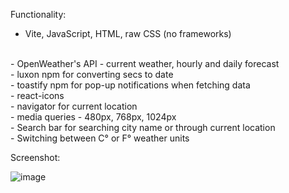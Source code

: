 Functionality:
<br/>
- Vite, JavaScript, HTML, raw CSS (no frameworks)
<br/>
- OpenWeather's API - current weather, hourly and daily forecast
<br/>
- luxon npm for converting secs to date
<br/>
- toastify npm for pop-up notifications when fetching data
<br/>
- react-icons
<br/>
- navigator for current location
<br/>
- media queries - 480px, 768px, 1024px
<br/>
- Search bar for searching city name or through current location
<br/>
- Switching between C° or F°  weather units
<br/>

Screenshot:
<br/>

![image](https://github.com/user-attachments/assets/429d09ec-d61b-4629-9b01-9f4e4fa9db6e)

 
 
